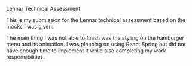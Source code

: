 Lennar Technical Assessment

This is my submission for the Lennar technical assessment based on the mocks I was given.

The main thing I was not able to finish was the styling on the hamburger menu and its animation. I was planning on using React Spring but did not have enough time to implement it while also completing my work responsibilities.

